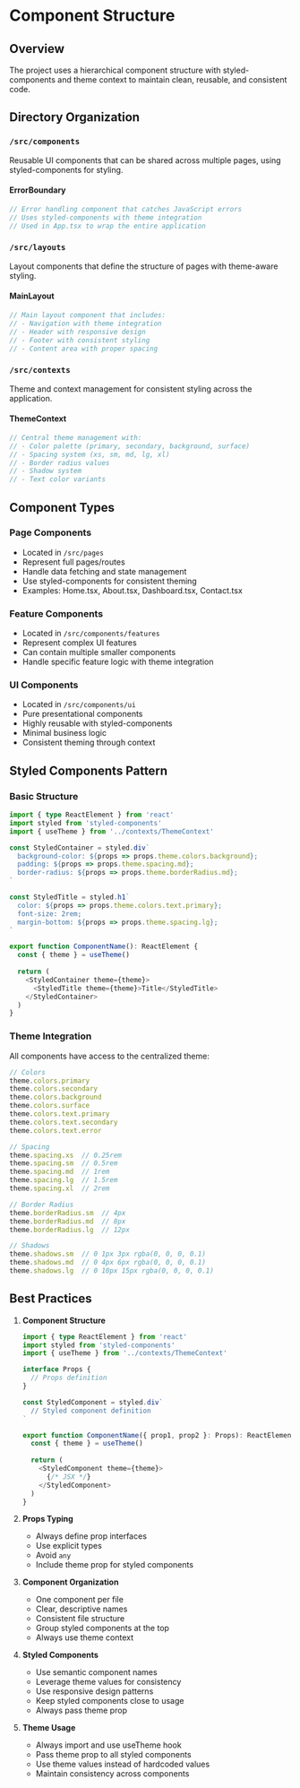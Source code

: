 # Component Structure

## Overview
The project uses a hierarchical component structure with styled-components and theme context to maintain clean, reusable, and consistent code.

## Directory Organization

### `/src/components`
Reusable UI components that can be shared across multiple pages, using styled-components for styling.

#### ErrorBoundary
```typescript
// Error handling component that catches JavaScript errors
// Uses styled-components with theme integration
// Used in App.tsx to wrap the entire application
```

### `/src/layouts`
Layout components that define the structure of pages with theme-aware styling.

#### MainLayout
```typescript
// Main layout component that includes:
// - Navigation with theme integration
// - Header with responsive design
// - Footer with consistent styling
// - Content area with proper spacing
```

### `/src/contexts`
Theme and context management for consistent styling across the application.

#### ThemeContext
```typescript
// Central theme management with:
// - Color palette (primary, secondary, background, surface)
// - Spacing system (xs, sm, md, lg, xl)
// - Border radius values
// - Shadow system
// - Text color variants
```

## Component Types

### Page Components
- Located in `/src/pages`
- Represent full pages/routes
- Handle data fetching and state management
- Use styled-components for consistent theming
- Examples: Home.tsx, About.tsx, Dashboard.tsx, Contact.tsx

### Feature Components
- Located in `/src/components/features`
- Represent complex UI features
- Can contain multiple smaller components
- Handle specific feature logic with theme integration

### UI Components
- Located in `/src/components/ui`
- Pure presentational components
- Highly reusable with styled-components
- Minimal business logic
- Consistent theming through context

## Styled Components Pattern

### Basic Structure
```typescript
import { type ReactElement } from 'react'
import styled from 'styled-components'
import { useTheme } from '../contexts/ThemeContext'

const StyledContainer = styled.div`
  background-color: ${props => props.theme.colors.background};
  padding: ${props => props.theme.spacing.md};
  border-radius: ${props => props.theme.borderRadius.md};
`

const StyledTitle = styled.h1`
  color: ${props => props.theme.colors.text.primary};
  font-size: 2rem;
  margin-bottom: ${props => props.theme.spacing.lg};
`

export function ComponentName(): ReactElement {
  const { theme } = useTheme()
  
  return (
    <StyledContainer theme={theme}>
      <StyledTitle theme={theme}>Title</StyledTitle>
    </StyledContainer>
  )
}
```

### Theme Integration
All components have access to the centralized theme:

```typescript
// Colors
theme.colors.primary
theme.colors.secondary
theme.colors.background
theme.colors.surface
theme.colors.text.primary
theme.colors.text.secondary
theme.colors.text.error

// Spacing
theme.spacing.xs  // 0.25rem
theme.spacing.sm  // 0.5rem
theme.spacing.md  // 1rem
theme.spacing.lg  // 1.5rem
theme.spacing.xl  // 2rem

// Border Radius
theme.borderRadius.sm  // 4px
theme.borderRadius.md  // 8px
theme.borderRadius.lg  // 12px

// Shadows
theme.shadows.sm  // 0 1px 3px rgba(0, 0, 0, 0.1)
theme.shadows.md  // 0 4px 6px rgba(0, 0, 0, 0.1)
theme.shadows.lg  // 0 10px 15px rgba(0, 0, 0, 0.1)
```

## Best Practices

1. **Component Structure**
   ```typescript
   import { type ReactElement } from 'react'
   import styled from 'styled-components'
   import { useTheme } from '../contexts/ThemeContext'
   
   interface Props {
     // Props definition
   }
   
   const StyledComponent = styled.div`
     // Styled component definition
   `
   
   export function ComponentName({ prop1, prop2 }: Props): ReactElement {
     const { theme } = useTheme()
     
     return (
       <StyledComponent theme={theme}>
         {/* JSX */}
       </StyledComponent>
     )
   }
   ```

2. **Props Typing**
   - Always define prop interfaces
   - Use explicit types
   - Avoid `any`
   - Include theme prop for styled components

3. **Component Organization**
   - One component per file
   - Clear, descriptive names
   - Consistent file structure
   - Group styled components at the top
   - Always use theme context

4. **Styled Components**
   - Use semantic component names
   - Leverage theme values for consistency
   - Use responsive design patterns
   - Keep styled components close to usage
   - Always pass theme prop

5. **Theme Usage**
   - Always import and use useTheme hook
   - Pass theme prop to all styled components
   - Use theme values instead of hardcoded values
   - Maintain consistency across components
